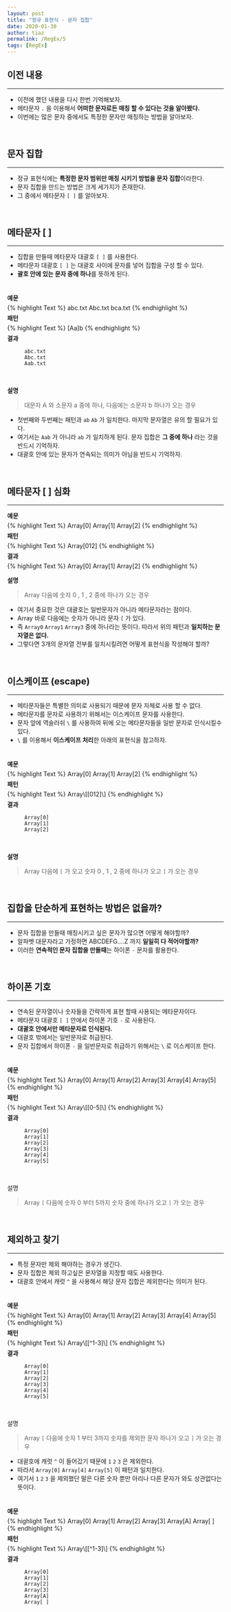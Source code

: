 ```yaml
---
layout: post
title: "정규 표현식 - 문자 집합"
date: 2020-01-30
author: tiaz
permalink: /RegEx/5
tags: [RegEx]
---
```

## 이전 내용
---
- 이전에 했던 내용을 다시 한번 기억해보자.
- 메타문자 `.` 을 이용해서 **어떠한 문자로든 매칭 할 수 있다는 것을 알아봤다.**
- 이번에는 많은 문자 중에서도 특정한 문자만 매칭하는 방법을 알아보자.

<br/>

## 문자 집합
---
- 정규 표현식에는 **특정한 문자 범위만 매칭 시키기 방법을 문자 집합**이라한다.
- 문자 집합을 만드는 방법은 크게 세가지가 존재한다.
- 그 중에서 메타문자 `[ ]` 를 알아보자.

<br/>

## 메타문자 [ ]
---
- 집합을 만들때 메타문자 대괄호 `[ ]` 를 사용한다.
- 메타문자 대괄호 `[ ]` 는 대괄호 사이에 문자를 넣어 집합을 구성 할 수 있다.
- **괄호 안에 있는 문자 중에 하나**를 뜻하게 된다.

<br/>

<p style="margin: 5px 0;"><strong>예문</strong></p>
{% highlight Text %}
abc.txt
Abc.txt
bca.txt
{% endhighlight %}
<br/>

<p style="margin: 5px 0;"><strong>패턴</strong></p>
{% highlight Text %}
[Aa]b
{% endhighlight %}
<br/>

<p style="margin: 5px 0;"><strong>결과</strong></p>
<figure class="highlight">
<pre>
<code class="language-text" data-lang="text"><span class="ow">ab</span>c.txt
<span class="ow">Ab</span>c.txt
A<span class="ow">ab</span>.txt</code></pre>
</figure>
<br/>

**설명**<br/>
> 대문자 A 와 소문자 a 중에 하나, 다음에는 소문자 b 하나가 오는 경우

- 첫번째와 두번째는 패턴과 `ab` `Ab` 가 일치한다. 마지막 문자열은 유의 할 필요가 있다.
- 여기서는 `Aab` 가 아니라 `ab` 가 일치하게 된다. 문자 집합은 **그 중에 하나** 라는 것을 반드시 기억하자.
- 대괄호 안에 있는 문자가 연속되는 의미가 아님을 반드시 기억하자.

<br/>

## 메타문자 [ ] 심화
---

<p style="margin: 5px 0;"><strong>예문</strong></p>
{% highlight Text %}
Array[0]
Array[1]
Array[2]
{% endhighlight %}
<br/>

<p style="margin: 5px 0;"><strong>패턴</strong></p>
{% highlight Text %}
Array[012]
{% endhighlight %}
<br/>

<p style="margin: 5px 0;"><strong>결과</strong></p>
{% highlight Text %}
Array[0]
Array[1]
Array[2]
{% endhighlight %}
<br/>

**설명**
> Array 다음에 숫자 0 , 1 , 2 중에 하나가 오는 경우

- 여기서 중요한 것은 대괄호는 일반문자가 아니라 메타문자라는 점이다. 
- Array 바로 다음에는 숫자가 아니라 문자 `[` 가 있다. 
- 즉 `Array0` `Array1` `Array3` 중에 하나라는 뜻이다. 따라서 위의 패턴과 **일치하는 문자열은 없다.** 
- 그렇다면 3개의 문자열 전부를 일치시킬려면 어떻게 표현식을 작성해야 할까?

<br/>

## 이스케이프 (escape)
---
- 메타문자들은 특별한 의미로 사용되기 때문에 문자 자체로 사용 할 수 없다.
- 메타문자를 문자로 사용하기 위해서는 이스케이프 문자를 사용한다.
- 문자 앞에 역슬러쉬 `\` 를 사용하여 뒤에 오는 메타문자들을 일반 문자로 인식시킬수 있다.
- `\` 를 이용해서 **이스케이프 처리**한 아래의 표현식을 참고하자.

<br/>

<p style="margin: 5px 0;"><strong>예문</strong></p>
{% highlight Text %}
Array[0]
Array[1]
Array[2]
{% endhighlight %}
<br/>

<p style="margin: 5px 0;"><strong>패턴</strong></p>
{% highlight Text %}
Array\[[012]\]
{% endhighlight %}
<br/>

<p style="margin: 5px 0;"><strong>결과</strong></p>
<figure class="highlight">
<pre>
<code class="language-text" data-lang="text"><span class="ow">Array[0]</span>
<span class="ow">Array[1]</span>
<span class="ow">Array[2]</span></code></pre>
</figure>
<br/>

**설명**
>  Array 다음에 `[` 가 오고 숫자 0 , 1 , 2 중에 하나가 오고 `]` 가 오는 경우

<br/>

## 집합을 단순하게 표현하는 방법은 없을까?
---
- 문자 집합을 만들때 매칭시키고 싶은 문자가 많으면 어떻게 해야할까?
- 알파벳 대문자라고 가정하면 ABCDEFG....Z 까지 **일일히 다 적어야할까?**
- 이러한 **연속적인 문자 집합을 만들때**는 하이폰 `-` 문자를 활용한다.

<br/>

## 하이폰 기호
---
- 연속된 문자열이나 숫자들을 간략하게 표현 할때 사용되는 메타문자이다.
- 메타문자 대괄호 `[ ]` 안에서 하이폰 기호 `-` 로 사용된다.
- **대괄호 안에서만 메타문자로 인식된다.**
- 대괄호 밖에서는 일반문자로 취급된다.
- 문자 집합에서 하이폰 `-` 을 일반문자로 취급하기 위해서는 `\` 로 이스케이프 한다.

<br/>

<p style="margin: 5px 0;"><strong>예문</strong></p>
{% highlight Text %}
Array[0]
Array[1]
Array[2]
Array[3]
Array[4]
Array[5]
{% endhighlight %}
<br/>

<p style="margin: 5px 0;"><strong>패턴</strong></p>
{% highlight Text %}
Array\[[0-5]\]
{% endhighlight %}
<br/>

<p style="margin: 5px 0;"><strong>결과</strong></p>
<figure class="highlight">
<pre>
<code class="language-text" data-lang="text"><span class="ow">Array[0]</span>
<span class="ow">Array[1]</span>
<span class="ow">Array[2]</span>
<span class="ow">Array[3]</span>
<span class="ow">Array[4]</span>
<span class="ow">Array[5]</span></code></pre>
</figure>
<br/>

설명
> Array `[` 다음에 숫자 0 부터 5까지 숫자 중에 하나가 오고 `]` 가 오는 경우
 
<br/>

## 제외하고 찾기
---
- 특정 문자만 제외 해야하는 경우가 생긴다.
- 문자 집합은 제외 하고싶은 문자열을 지정할 때도 사용한다.
- 대괄호 안에서 캐럿 `^` 을 사용해서 해당 문자 집합은 제외한다는 의미가 된다.

<br/>

<p style="margin: 5px 0;"><strong>예문</strong></p>
{% highlight Text %}
Array[0]
Array[1]
Array[2]
Array[3]
Array[4]
Array[5]
{% endhighlight %}
<br/>

<p style="margin: 5px 0;"><strong>패턴</strong></p>
{% highlight Text %}
Array\[[^1-3]\]
{% endhighlight %}
<br/>

<p style="margin: 5px 0;"><strong>결과</strong></p>
<figure class="highlight">
<pre>
<code class="language-text" data-lang="text"><span class="ow">Array[0]</span>
Array[1]
Array[2]
Array[3]
<span class="ow">Array[4]</span>
<span class="ow">Array[5]</span></code></pre>
</figure>
<br/>

설명
> Array `[` 다음에 숫자 1 부터 3까지 숫자를 제외한 문자 하나가 오고 `]` 가 오는 경우
 
 - 대괄호에 캐럿 `^` 이 들어갔기 때문에 `1` `2` `3` 은 제외한다.
 - 따라서 `Array[0]` `Array[4]` `Array[5]` 이 패턴과 일치한다.
 - 여기서 `1` `2` `3` 을 제외했단 말은 다른 숫자 뿐만 아리나 다른 문자가 와도 상관없다는 뜻이다.

<br/>

<p style="margin: 5px 0;"><strong>예문</strong></p>
{% highlight Text %}
Array[0]
Array[1]
Array[2]
Array[3]
Array[A]
Array[ ]
{% endhighlight %}
<br/>

<p style="margin: 5px 0;"><strong>패턴</strong></p>
{% highlight Text %}
Array\[[^1-3]\]
{% endhighlight %}
<br/>

<p style="margin: 5px 0;"><strong>결과</strong></p>
<figure class="highlight">
<pre>
<code class="language-text" data-lang="text"><span class="ow">Array[0]</span>
Array[1]
Array[2]
Array[3]
<span class="ow">Array[A]</span>
<span class="ow">Array[ ]</span></code></pre>
</figure>
<br/>